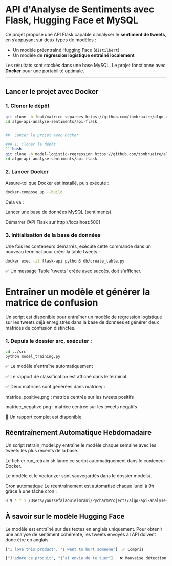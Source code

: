 #  API d'Analyse de Sentiments avec Flask, Hugging Face et MySQL

Ce projet propose une API Flask capable d’analyser le **sentiment de tweets**, en s’appuyant sur deux types de modèles :

-  Un modèle préentraîné Hugging Face (`distilbert`)
-  Un modèle de **régression logistique entraîné localement**

Les résultats sont stockés dans une base MySQL. Le projet fonctionne avec **Docker** pour une portabilité optimale.

---

##  Lancer le projet avec Docker

### 1. Cloner le dépôt

```bash
git clone -b feat/matrice-separees https://github.com/tombruaire/algo-api-analyse-sentiments.git
cd algo-api-analyse-sentiments/api-flask


##  Lancer le projet avec Docker

### 1. Cloner le dépôt
```bash
git clone -b model-logistic-regression https://github.com/tombruaire/algo-api-analyse-sentiments.git
cd algo-api-analyse-sentiments/api-flask
```

### 2. Lancer Docker
Assure-toi que Docker est installé, puis exécute :
```bash
docker-compose up --build
```
Cela va :

Lancer une base de données MySQL (sentiments)

Démarrer l’API Flask sur http://localhost:5001

### 3. Initialisation de la base de données
Une fois les conteneurs démarrés, exécute cette commande dans un nouveau terminal pour créer la table tweets :

```bash
docker exec -it flask-api python3 db/create_table.py
```
✅ Un message Table 'tweets' créée avec succès. doit s'afficher.

#  Entraîner un modèle et générer la matrice de confusion

Un script est disponible pour entraîner un modèle de régression logistique sur les tweets déjà enregistrés dans la base de données et générer deux matrices de confusion distinctes.

### 1. Depuis le dossier src, exécuter :

```bash
cd ../src
python model_training.py
```

✅ Le modèle s'entraîne automatiquement

✅ Le rapport de classification est affiché dans le terminal

✅ Deux matrices sont générées dans matrice/ :

   matrice_positive.png : matrice centrée sur les tweets positifs

   matrice_negative.png : matrice centrée sur les tweets négatifs

📄 Un rapport complet est disponible


## Réentraînement Automatique Hebdomadaire
Un script retrain_model.py entraîne le modèle chaque semaine avec les tweets les plus récents de la base.

 Le fichier run_retrain.sh lance ce script automatiquement dans le conteneur Docker.

Le modèle et le vectorizer sont sauvegardés dans le dossier models/.

Cron automatique
Le réentraînement est automatisé chaque lundi à 9h grâce à une tâche cron :
 ```bash
 0 9 * * 1 /Users/youssefalaouielmrani/PycharmProjects/algo-api-analyse-sentiments/algo-api-analyse-sentiments/api-flask/run_retrain.sh >> /Users/youssefalaouielmrani/PycharmProjects/algo-api-analyse-sentiments/algo-api-analyse-sentiments/logs/retrain.log 2>&1

 ```


## À savoir sur le modèle Hugging Face

Le modèle est entraîné sur des textes en anglais uniquement.
 Pour obtenir une analyse de sentiment cohérente, les tweets envoyés à l’API doivent donc être en anglais.

```bash
["I love this product", "I want to hurt someone"]  ✅ Compris

["J'adore ce produit", "j’ai envie de te tuer"]   ❌ Mauvaise détection

```
